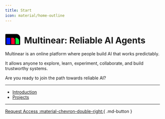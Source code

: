 ```yaml
---
title: Start
icon: material/home-outline
---
```


# <img src="./assets/images/logo.png" alt="Multinear Logo" width="50" style="vertical-align: middle; margin-top: -10px; margin-right: 5px" /> Multinear: Reliable AI Agents

<!-- ![Multinear Logo](assets/images/logo.png) -->



<!-- For full documentation visit [mkdocs.org](https://www.mkdocs.org). -->

Multinear is an online platform where people build AI that works predictably. 

It allows anyone to explore, learn, experiment, collaborate, and build trustworthy systems. 

Are you ready to join the path towards reliable AI?

---

- [Introduction](intro.md)
- [Projects](projects.md)


---
[Request Access :material-chevron-double-right:](https://app.youform.com/forms/guvtbe1v){ .md-button }
